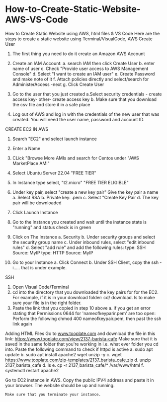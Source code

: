# How-to-Create-Static-Website-AWS-VS-Code
How to Create Static Website  using AWS, html files &amp; VS Code
Here are the steps to create a static website using Terminal/VisualCode, AWS 
Create User
1. The first thing you need to do it create an Amazon AWS Account
2. Create an IAM Account:
   a. search IAM then click Create User 
   b. enter name of user 
   c. Check "Provide user access to AWS Management Console"
   d. Select "I want to create an IAM user"
   e. Create Password and make note of it
   f. Attach policies directly and select/search for AdministerAccess -next
   g. Click Create User

3. Go to the user that you just created
   a.Select security credentials - create access key- other- create access key
   b. Make sure that you download the csv file and store it in a safe place

4. Log out of AWS and log in with the credentials of the new user that was created. You will need the user name, password and account ID.

CREATE EC2 
IN AWS
1. Search "EC2" and select launch instance
2. Enter a Name
3. CLick "Browse More AMIs and search for Centos under "AWS MarketPlace AMI"
4. Select Ubuntu Server 22.04 "FREE TIER"
5. In Instance type select, "t2.micro" "FREE TIER ELIGIBLE"
6. Under key pair, select "create a new key pair"
   Give the key pair a name
    a. Select RSA
    b. Private key: .pem
    c. Select "Create Key Pair
    d. The key pair will be downloaded
7. Click Launch Instance
8.  Go to the Instance you created and wait until the instance state is "running" and status check is in green
9.  Click on The Instance 
    a. Security
    b. Under security groups and select the security group name
    c. Under inbound rules, select "edit inbound rules"
    d. Select "add rule" and add the following rules:
        type: SSH           Source: MyIP
        type: HTTP        Source: MyIP

 10. Go to your Instance
    a. Click Connect
    b. Under SSH Client, copy the ssh -i..... that is under example.

SSH
1. Open Visual Code/Terminal
2. cd into the directory that you downloaded the key pairs for for the EC2. For example, if it is in your download folder: cd/ download. ls to make sure your file is in the right folder.
3. Paste the link that you copied in step 10 above
   a. if you get an error stating that Permissions 0644 for 'nameofkeyparir.pem' are too open: Perform the following
   chmod 400 nameofkeypair.pem, then past the ssh link again
   
Adding HTML Files
Go to www.tooplate.com and download the file in this link:
    https://www.tooplate.com/view/2137-barista-cafe
    Make sure that it is saved in the same folder that you're working in i.e. what ever folder you cd into.
Paste the following command to check if httpd is active
a. sudo apt update
b. sudo apt install apache2 wget unzip -y
c. wget https://www.tooplate.com/zip-templates/2137_barista_cafe.zip
d. unzip 2137_barista_cafe
d. ls
e. cp -r 2137_barista_cafe/* /var/www/html
f. systemctl restart apache2

Go to EC2 instance in AWS. 
    Copy the public IPV4 address and paste it in your browser. The website should be up and running.

    Make sure that you terminate your instance.





   
